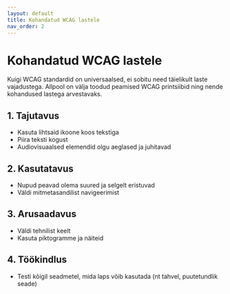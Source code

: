 ```yaml
---
layout: default
title: Kohandatud WCAG lastele
nav_order: 2
---
```


# Kohandatud WCAG lastele

Kuigi WCAG standardid on universaalsed, ei sobitu need täielikult laste vajadustega. Allpool on välja toodud peamised WCAG printsiibid ning nende kohandused lastega arvestavaks.

## 1. Tajutavus

- Kasuta lihtsaid ikoone koos tekstiga
- Piira teksti kogust
- Audiovisuaalsed elemendid olgu aeglased ja juhitavad

## 2. Kasutatavus

- Nupud peavad olema suured ja selgelt eristuvad
- Väldi mitmetasandilist navigeerimist

## 3. Arusaadavus

- Väldi tehnilist keelt
- Kasuta piktogramme ja näiteid

## 4. Töökindlus

- Testi kõigil seadmetel, mida laps võib kasutada (nt tahvel, puutetundlik seade)
